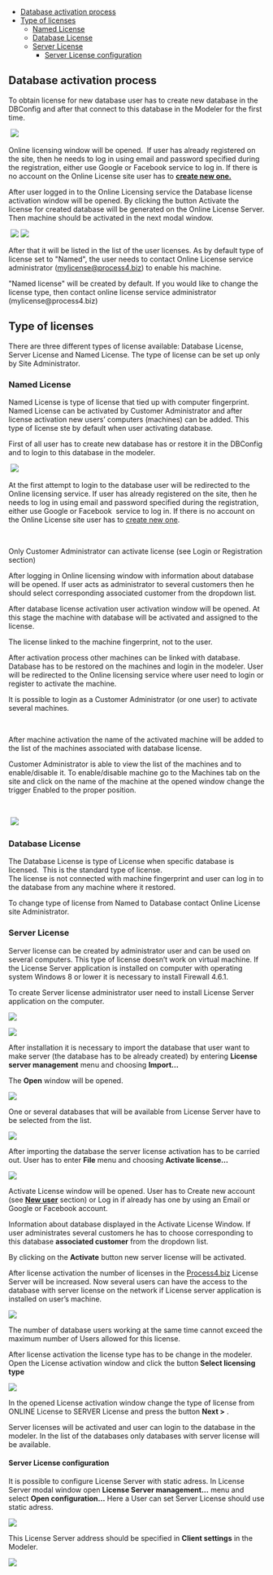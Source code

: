 -   [Database activation
    process](#database-activation-process)
-   [Type of licenses](#type-of-licenses)
    -   [Named License](#named-license)
    -   [Database License](#database-license)
    -   [Server License](#server-license)
        -   [Server License
            configuration](#server-license-configuration)
            
## Database activation process

To obtain license for new database user has to create new database in
the DBConfig and after that connect to this database in the Modeler for
the first time.

 ![](//images.ctfassets.net/utx1h0gfm1om/5Pue4OomAg8mGOYwGsAQEa/fe6358f5247311dead954a4842a4745d/329177.png)

Online licensing window will be opened.  If user has already registered
on the site, then he needs to log in using email and password specified
during the registration, either use Google or Facebook service to log
in. If there is no account on the Online License site user has to
**[create new one.](online-license)**

After user logged in to the Online Licensing service the Database
license activation window will be opened. By clicking the button
Activate the license for created database will be generated on the
Online License Server. Then machine should be activated in the next
modal window. 

 ![](//images.ctfassets.net/utx1h0gfm1om/5RhZk2x5a8eu4qyiMcggui/0b36f1185d8b725cfc502bca7f90cf3c/329176.jpg)
![](//images.ctfassets.net/utx1h0gfm1om/aEl5MeazGSgm0kYGWuqMM/9dd314cd0e10f97f907f3ad17bc8f9ad/329179.jpg)

After that it will be listed in the list of the user licenses. As by
default type of license set to "Named", the user needs to contact Online
License service administrator (mylicense@process4.biz) to enable his
machine.

<div class="warning">
"Named license" will be created by default. If you would like to change
the license type, then contact online license service administrator
(mylicense@process4.biz)
  </div>


## Type of licenses

There are three different types of license available: Database License,
Server License and Named License. The type of license can be set up only
by Site Administrator.

### Named License

Named License is type of license that tied up with computer fingerprint.
Named License can be activated by Customer Administrator and after
license activation new users’ computers (machines) can be added. This
type of license ste by default when user activating database.

First of all user has to create new database has or restore it in the
DBConfig and to login to this database in the modeler.

 ![](//images.ctfassets.net/utx1h0gfm1om/6dkuGJiiGswSkwMiEaSmiO/bfc8a3f6887412f163a19cdbea0866f4/329178.png)

At the first attempt to login to the database user will be redirected to
the Online licensing service. If user has already registered on the
site, then he needs to log in using email and password specified during
the registration, either use Google or Facebook  service to log in. If
there is no account on the Online License site user has to [create new
one](online-license).

 
<div class="info">
Only Customer Administrator can activate license (see Login or
Registration section)
</div>

After logging in Online licensing window with information about database
will be opened. If user acts as administrator to several customers then
he should select corresponding associated customer from the dropdown
list.

After database license activation user activation window will be opened.
At this stage the machine with database will be activated and assigned
to the license.

<div class="warning">

The license linked to the machine fingerprint, not to the user.
 
 </div>
  
After activation process other machines can be linked with database.
Database has to be restored on the machines and login in the modeler.
User will be redirected to the Online licensing service where user need
to login or register to activate the machine.

<div class="info">

It is possible to login as a Customer Administrator (or one user)
to activate several machines.

</div>
    

After machine activation the name of the activated machine will be added
to the list of the machines associated with database license.

Customer Administrator is able to view the list of the machines and to
enable/disable it. To enable/disable machine go to the Machines tab on
the site and click on the name of the machine at the opened window
change the trigger Enabled to the proper position.

 

 ![](//images.ctfassets.net/utx1h0gfm1om/5JblOBlbPicaeWSACQ2qms/ea197fea48a35fd5be3ace4683406789/329191.png)

### Database License

The Database License is type of License when specific database is
licensed.  This is the standard type of license.  
The license is not connected with machine fingerprint and user can log
in to the database from any machine where it restored.

To change type of license from Named to Database contact Online License
site Administrator.

### Server License

Server license can be created by administrator user and can be used on
several computers. This type of license doesn’t work on virtual machine.
If the License Server application is installed on computer with
operating system Windows 8 or lower it is necessary to install Firewall
4.6.1.

To create Server license administrator user need to install License
Server application on the computer.

![](//images.ctfassets.net/utx1h0gfm1om/6QijZ3rMNaMYOqGmKsOoSA/a6fffea19f22bed4ff416e2362454bab/329189.png)

![](//images.ctfassets.net/utx1h0gfm1om/5a6SBy3VokqiYoCmKGGUUy/6f4ab412a6b2ad91d01f87f253ae199c/329152.png)

After installation it is necessary to import the database that user want
to make server (the database has to be already created) by entering
**License server management** menu and choosing **Import…**

The **Open** window will be opened. 

![](//images.ctfassets.net/utx1h0gfm1om/2vOTE3vjaAAGgIeKGuYQkC/06216aa17e4e8394eb48208cf2f51ef2/329155.png)

One or several databases that will be available from License Server have
to be selected from the list.  

![](//images.ctfassets.net/utx1h0gfm1om/6LrWrsEDfOE0iYgkGgoyOW/417693865ff73edeac4321badf2b87f0/329154.png)

After importing the database the server license activation has to be
carried out. User has to enter **File** menu and choosing **Activate
license…**

![](//images.ctfassets.net/utx1h0gfm1om/5wjMaYWRjOsUecosmEk2SI/175915396de6ced79f993acbe8ff387e/329157.jpg)

Activate License window will be opened. User has to Create new account
(see [**New user**](online-license) section) or Log in if already has one
by using an Email or Google or Facebook account.

Information about database displayed in the Activate License Window. If
user administrates several customers he has to choose corresponding to
this database **associated customer** from the dropdown list.

By clicking on the **Activate** button new server license will be
activated. 

After license activation the number of licenses in the
[Process4.biz](http://Process4.biz) License Server will be increased.
Now several users can have the access to the database with server
license on the network if License server application is installed on
user’s machine.

![](//images.ctfassets.net/utx1h0gfm1om/3ipIlQ2ChqYSC0AsK8YyiM/2175a03ca1745920119f37bfc35541a3/329156.png)

<div class="warning">
The number of database users working at the same time cannot exceed the
maximum number of Users allowed for this license.
  </div>

After license activation the license type has to be change in the
modeler. Open the License activation window and click the button
**Select licensing type**

![](//images.ctfassets.net/utx1h0gfm1om/3AJsCwRUkEK0QO0WSI6eu2/d1c5443c3dcb74a47624adf018be5c8f/329159.jpg)  

In the opened License activation window change the type of license from
ONLINE License to SERVER License and press the button **Next &gt;** .

Server licenses will be activated and user can login to the database in
the modeler. In the list of the databases only databases with server
license will be available.

#### Server License configuration

It is possible to configure License Server with static adress. In
License Server modal window open **License Server management...** menu
and select **Open configuration...** Here a User can set Server License
should use static adress.

![](//images.ctfassets.net/utx1h0gfm1om/6ik1ggesTKcMsiEiYg8QAW/38c645ae5440302d68037bca203e2052/329424.png)

This License Server address should be specified in **Client settings**
in the Modeler.

![](//images.ctfassets.net/utx1h0gfm1om/4i6kZuJoZiwGmWuAco6wSs/9817a390183df9f045faca0980cea481/329415.png)
